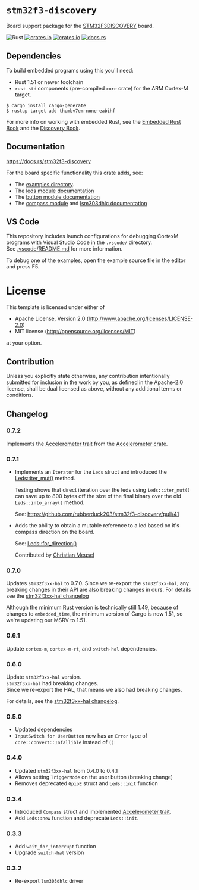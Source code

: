 # `stm32f3-discovery`

Board support package for the [STM32F3DISCOVERY][stm32f3discovery] board.

![Rust](https://github.com/rubberduck203/stm32f3-discovery/workflows/Rust/badge.svg)
[![crates.io](https://img.shields.io/crates/d/stm32f3-discovery.svg)](https://crates.io/crates/stm32f3-discovery)
[![crates.io](https://img.shields.io/crates/v/stm32f3-discovery.svg)](https://crates.io/crates/stm32f3-discovery)
[![docs.rs](https://docs.rs/stm32f3-discovery/badge.svg)](https://docs.rs/stm32f3-discovery)

## Dependencies

To build embedded programs using this you'll need:

- Rust 1.51 or newer toolchain
- `rust-std` components (pre-compiled `core` crate) for the ARM Cortex-M
  target.

``` console
$ cargo install cargo-generate
$ rustup target add thumbv7em-none-eabihf
```

For more info on working with embedded Rust, see the [Embedded Rust Book][book] and the [Discovery Book][discovery-book].

## Documentation

https://docs.rs/stm32f3-discovery

For the board specific functionality this crate adds, see:
 - The [examples directory](./examples).
 - The [leds module documentation](https://docs.rs/stm32f3-discovery/0.3.4/stm32f3_discovery/leds/index.html)
 - The [button module documentation](https://docs.rs/stm32f3-discovery/0.3.4/stm32f3_discovery/button/index.html)
 - The [compass module](https://docs.rs/stm32f3-discovery/0.3.4/stm32f3_discovery/compass/index.html) and [lsm303dhlc documentation](https://docs.rs/lsm303dlhc/0.2.0/lsm303dlhc/)

## VS Code

This repository includes launch configurations for debugging CortexM programs with Visual Studio Code in the `.vscode/` directory.  
See [.vscode/README.md](./.vscode/README.md) for more information.  

To debug one of the examples, open the example source file in the editor and press F5.

# License

This template is licensed under either of

- Apache License, Version 2.0 (http://www.apache.org/licenses/LICENSE-2.0)
- MIT license (http://opensource.org/licenses/MIT)

at your option.

## Contribution

Unless you explicitly state otherwise, any contribution intentionally submitted
for inclusion in the work by you, as defined in the Apache-2.0 license, shall be
dual licensed as above, without any additional terms or conditions.

<!-- references -->
[stm32f3discovery]: https://www.st.com/en/evaluation-tools/stm32f3discovery.html#
[book]: https://rust-embedded.github.io/book
[discovery-book]: https://rust-embedded.github.io/discovery/

## Changelog

### 0.7.2

Implements the [Accelerometer trait](https://docs.rs/accelerometer/latest/accelerometer/trait.Accelerometer.html) from the [Accelerometer crate](https://crates.io/crates/accelerometer).

### 0.7.1

- Implements an `Iterator` for the `Leds` struct and introduced the [Leds::iter_mut()](https://docs.rs/stm32f3-discovery/0.7.1/stm32f3_discovery/leds/struct.Leds.html#method.iter_mut) method.

    Testing shows that direct iteration over the leds using `Leds::iter_mut()` can save up to 800 bytes off the size of the final binary over the old `Leds::into_array()` method.

    See: https://github.com/rubberduck203/stm32f3-discovery/pull/41

- Adds the ability to obtain a mutable reference to a led based on it's compass direction on the board. 

    See: [Leds::for_direction()](https://docs.rs/stm32f3-discovery/0.7.1/stm32f3_discovery/leds/struct.Leds.html#method.for_direction)

    Contributed by [Christian Meusel](https://github.com/sirhcel)

### 0.7.0

Updates `stm32f3xx-hal` to 0.7.0.
Since we re-export the `stm32f3xx-hal`, any breaking changes in their API are also breaking changes in ours.
For details see the [stm32f3xx-hal changelog](https://github.com/stm32-rs/stm32f3xx-hal/blob/66c0d21ae19ae0bee09ec834a6c9c90b2191e17d/CHANGELOG.md#breaking-changes)


Although the minimum Rust version is technically still 1.49, because of changes to `embedded_time`, the minimum version of Cargo is now 1.51, so we're updating our MSRV to 1.51.

### 0.6.1

Update `cortex-m`, `cortex-m-rt`, and `switch-hal` dependencies.

### 0.6.0

Update `stm32f3xx-hal` version.  
`stm32f3xx-hal` had breaking changes.  
Since we re-export the HAL, that means we also had breaking changes.

For details, see the [stm32f3xx-hal changelog](https://github.com/stm32-rs/stm32f3xx-hal/blob/HEAD/CHANGELOG.md#breaking-changes).

### 0.5.0

- Updated dependencies
- `InputSwitch for UserButton` now has an `Error` type of `core::convert::Infallible` instead of `()`

### 0.4.0

- Updated `stm32f3xx-hal` from 0.4.0 to 0.4.1
- Allows setting `TriggerMode` on the user button (breaking change)
- Removes deprecated `GpioE` struct and `Leds::init` function

### 0.3.4

- Introduced `Compass` struct and implemented [Accelerometer trait](https://crates.io/crates/accelerometer).
- Add `Leds::new` function and deprecate `Leds::init`.

### 0.3.3

- Add `wait_for_interrupt` function
- Upgrade `switch-hal` version

### 0.3.2

- Re-export `lsm303dhlc` driver
